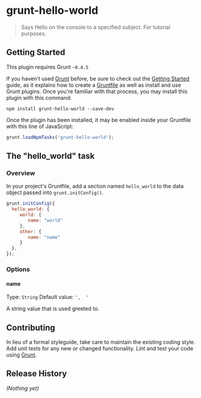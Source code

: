 # grunt-hello-world

> Says Hello on the console to a specified subject. For tutorial purposes.

## Getting Started
This plugin requires Grunt `~0.4.5`

If you haven't used [Grunt](http://gruntjs.com/) before, be sure to check out the [Getting Started](http://gruntjs.com/getting-started) guide, as it explains how to create a [Gruntfile](http://gruntjs.com/sample-gruntfile) as well as install and use Grunt plugins. Once you're familiar with that process, you may install this plugin with this command:

```shell
npm install grunt-hello-world --save-dev
```

Once the plugin has been installed, it may be enabled inside your Gruntfile with this line of JavaScript:

```js
grunt.loadNpmTasks('grunt-hello-world');
```

## The "hello_world" task

### Overview
In your project's Gruntfile, add a section named `hello_world` to the data object passed into `grunt.initConfig()`.

```js
grunt.initConfig({
  hello_world: {
     world: {
        name: "world"
     },
     other: {
        name: "name"
     }
  },
});
```

### Options

#### name
Type: `String`
Default value: `',  '`

A string value that is used greeted to.


## Contributing
In lieu of a formal styleguide, take care to maintain the existing coding style. Add unit tests for any new or changed functionality. Lint and test your code using [Grunt](http://gruntjs.com/).

## Release History
_(Nothing yet)_

